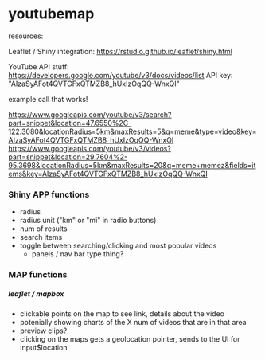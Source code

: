 # youtubemap



resources:

Leaflet / Shiny integration: https://rstudio.github.io/leaflet/shiny.html

YouTube API stuff:
https://developers.google.com/youtube/v3/docs/videos/list
API key: "AIzaSyAFot4QVTGFxQTMZB8_hUxIzOqQQ-WnxQI"


example call that works!

https://www.googleapis.com/youtube/v3/search?part=snippet&location=47.6550%2C-122.3080&locationRadius=5km&maxResults=5&q=meme&type=video&key=AIzaSyAFot4QVTGFxQTMZB8_hUxIzOqQQ-WnxQI
https://www.googleapis.com/youtube/v3/videos?part=snippet&location=29.7604%2-95.3698&locationRadius=5km&maxResults=20&q=meme+memez&fields=items&key=AIzaSyAFot4QVTGFxQTMZB8_hUxIzOqQQ-WnxQI


### Shiny APP functions

- radius
- radius unit ("km" or "mi" in radio buttons)
- num of results
- search items
- toggle between searching/clicking and most popular videos
  - panels / nav bar type thing?



### MAP functions
##### leaflet / mapbox

- clickable points on the map to see link, details about the video
- potenially showing charts of the X num of videos that are in that area
- preview clips?
- clicking on the maps gets a geolocation pointer, sends to the UI for input$location
